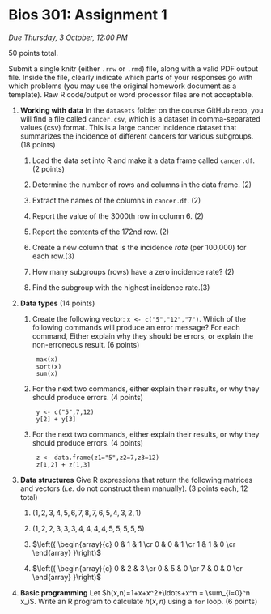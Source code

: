 # Bios 301: Assignment 1 #

*Due Thursday, 3 October, 12:00 PM*

50 points total.

Submit a single knitr (either `.rnw` or `.rmd`) file, along with a valid PDF output file. Inside the file, clearly indicate which parts of your responses go with which problems (you may use the original homework document as a template). Raw R code/output or word processor files are not acceptable.

1. **Working with data** In the `datasets` folder on the course GitHub repo, you will find a file called `cancer.csv`, which is a dataset in comma-separated values (csv) format. This is a large cancer incidence dataset that summarizes the incidence of different cancers for various subgroups. (18 points)

    1. Load the data set into R and make it a data frame called `cancer.df`. (2 points)

    2. Determine the number of rows and columns in the data frame. (2)

    3. Extract the names of the columns in `cancer.df`. (2)

    4. Report the value of the 3000th row in column 6. (2)

    5. Report the contents of the 172nd row. (2)

    6. Create a new column that is the incidence *rate* (per 100,000) for each row.(3)

    7. How many subgroups (rows) have a zero incidence rate? (2)

    8. Find the subgroup with the highest incidence rate.(3)



2. **Data types** (14 points)

    1. Create the following vector: `x <- c("5","12","7")`. Which of the following commands will produce an error message? For each command, Either explain why they should be errors, or explain the non-erroneous result. (6 points)

            max(x)
            sort(x)
            sum(x)

    2. For the next two commands, either explain their results, or why they should produce errors. (4 points)

            y <- c("5",7,12)
            y[2] + y[3]

    3. For the next two commands, either explain their results, or why they should produce errors. (4 points)

            z <- data.frame(z1="5",z2=7,z3=12)
            z[1,2] + z[1,3]

3. **Data structures** Give R expressions that return the following matrices and vectors (*i.e.* do not construct them manually). (3 points each, 12 total)

    1. $(1,2,3,4,5,6,7,8,7,6,5,4,3,2,1)$

    2. $(1,2,2,3,3,3,4,4,4,4,5,5,5,5,5)$

    3. $\left({
    \begin{array}{c}
      0 & 1 & 1  \cr
      0 & 0 & 1  \cr
      1 & 1 & 0  \cr
    \end{array}
    }\right)$

    4. $\left({
    \begin{array}{c}
      0 & 2 & 3  \cr
      0 & 5 & 0  \cr
      7 & 0 & 0  \cr
    \end{array}
    }\right)$

4. **Basic programming** Let $h(x,n)=1+x+x^2+\ldots+x^n = \sum_{i=0}^n x_i$. Write an R program to calculate $h(x,n)$ using a `for` loop. (6 points)


<!-- Mathjax -->
<script type="text/x-mathjax-config">
  MathJax.Hub.Config({
    tex2jax: {
      displayMath: [ ['$$','$$'], ["\\[","\\]"] ],
      inlineMath: [ ['$','$'], ["\\(","\\)"] ],
      processEscapes: true
    }
  });
</script>
<script type="text/javascript"
    src="http://cdn.mathjax.org/mathjax/latest/MathJax.js?config=TeX-AMS-MML_HTMLorMML">
</script>